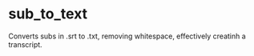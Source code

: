 # sub_to_text
Converts subs in .srt to .txt, removing whitespace, effectively creatinh a transcript.
